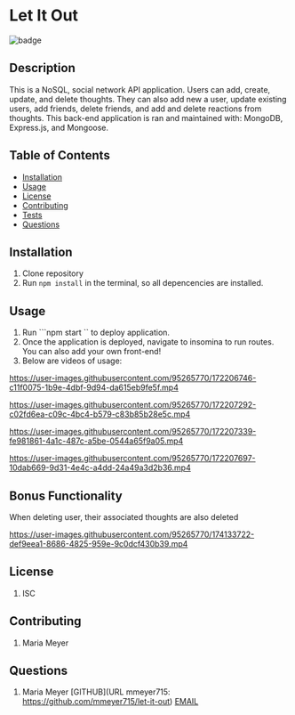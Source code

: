 
  # Let It Out

  ![badge](https://img.shields.io/badge/license-ISC-blueviolet)
  
  
  ## Description
  This is a NoSQL, social network API application. Users can add, create, update, and delete thoughts. They can also add new a user, update existing users, add friends, delete friends, and add and delete reactions from thoughts. This back-end application is ran and maintained with: MongoDB, Express.js, and Mongoose.

  ## Table of Contents

  * [Installation](#installation)
  * [Usage](#usage)
  * [License](#license)
  * [Contributing](#contributing)
  * [Tests](#tests)
  * [Questions](#questions)
  
  ## Installation
  1. Clone repository
  2. Run ```npm install``` in the terminal, so all depencencies are installed.  

  ## Usage
  1. Run ```npm start `` to deploy application.
  2. Once the application is deployed, navigate to insomina to run routes. You can also add your own front-end!
  3. Below are videos of usage:


https://user-images.githubusercontent.com/95265770/172206746-c11f0075-1b9e-4dbf-9d94-da615eb9fe5f.mp4



https://user-images.githubusercontent.com/95265770/172207292-c02fd6ea-c09c-4bc4-b579-c83b85b28e5c.mp4



https://user-images.githubusercontent.com/95265770/172207339-fe981861-4a1c-487c-a5be-0544a65f9a05.mp4



https://user-images.githubusercontent.com/95265770/172207697-10dab669-9d31-4e4c-a4dd-24a49a3d2b36.mp4



## Bonus Functionality
When deleting user, their associated thoughts are also deleted



https://user-images.githubusercontent.com/95265770/174133722-def9eea1-8686-4825-959e-9c0dcf430b39.mp4




  ## License
  1. ISC
  

  ## Contributing
  1. Maria Meyer
  
  
  ## Questions
  1. Maria Meyer
  	[GITHUB](URL mmeyer715: https://github.com/mmeyer715/let-it-out)
  	[EMAIL](mailto:mbean1216@icloud.com)
  
  
